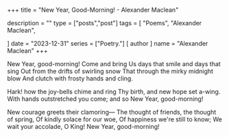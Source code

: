 +++
title = "New Year, Good-Morning! - Alexander Maclean"

description = ""
type = ["posts","post"]
tags = [
    "Poems",
    "Alexander Maclean",
    
]
date = "2023-12-31"
series = ["Poetry."]
[ author ]
  name = "Alexander Maclean"
+++

New Year, good-morning! Come and bring
Us days that smile and days that sing
Out from the drifts of swirling snow
That through the mirky midnight blow
And clutch with frosty hands and cling.

Hark! how the joy-bells chime and ring
Thy birth, and new hope set a-wing.
With hands outstretched you come; and so
New Year, good-morning!

New courage greets their clamoring—
The thought of friends, the thought of spring,
Of kindly solace for our woe,
Of happiness we're still to know;
We wait your accolade, O King!
New Year, good-morning!

